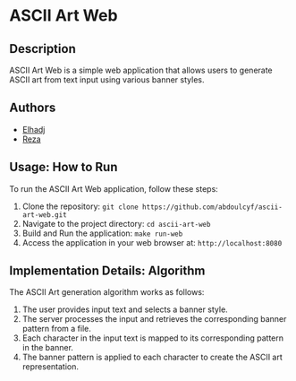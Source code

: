# ASCII Art Web

## Description
ASCII Art Web is a simple web application that allows users to generate ASCII art from text input using various banner styles.

## Authors
- [Elhadj](https://github.com/abdoulcyf)
- [Reza](https://learn.01founders.co/git/asananda)
## Usage: How to Run
To run the ASCII Art Web application, follow these steps:
1. Clone the repository: `git clone https://github.com/abdoulcyf/ascii-art-web.git`
2. Navigate to the project directory: `cd ascii-art-web`
3. Build and Run the application: `make run-web`
4. Access the application in your web browser at: `http://localhost:8080`

## Implementation Details: Algorithm
The ASCII Art generation algorithm works as follows:
1. The user provides input text and selects a banner style.
2. The server processes the input and retrieves the corresponding banner pattern from a file.
3. Each character in the input text is mapped to its corresponding pattern in the banner.
4. The banner pattern is applied to each character to create the ASCII art representation.
